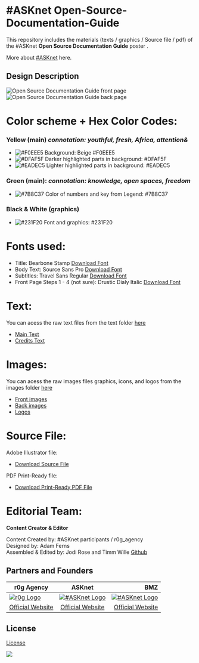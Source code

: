 # #ASKnet Open-Source-Documentation-Guide

This repository includes the materials (texts / graphics / Source file / pdf) of the #ASKnet __Open Source Documentation Guide__ poster .

More about [#ASKnet](https://asknet.community/) here.

## Design Description

![Open Source Documentation Guide front page](ODG-front.png)
![Open Source Documentation Guide back page](ODG-back.png)


# **Color scheme + Hex Color Codes:**

### Yellow (main) *connotation: youthful, fresh, Africa, attention&*

* ![#F0EEE5](color-codes/F0EEE5.png) Background: Beige #F0EEE5 
* ![#DFAF5F](color-codes/DFAF5F.png) Darker highlighted parts in background: #DFAF5F 
* ![#EADEC5](color-codes/EADEC5.png) Lighter highlighted parts in background: #EADEC5

### Green (main): *connotation: knowledge, open spaces, freedom*

* ![#7B8C37](color-codes/7B8C37.png) Color of numbers and key from Legend: #7B8C37 

### Black & White (graphics)

* ![#231F20](color-codes/231F20.png) Font and graphics: #231F20 

# **Fonts used:**

* Title: Bearbone Stamp [Download Font](https://www.dfonts.org/fonts/bearbone-sans/)
* Body Text: Source Sans Pro [Download Font](https://fonts.google.com/specimen/Source+Sans+Pro/)
* Subtitles: Travel Sans Regular [Download Font](https://ifonts.xyz/travel-font.html)
* Front Page Steps 1 - 4 (not sure): Drustic Dialy Italic [Download Font](https://allbestfonts.com/drusticdialy/)

# **Text:**

You can acess the raw text files from the text folder [here](https://github.com/opencultureagency/Open-Documentation-Guide/tree/master/text)

* [Main Text](text/Content.md)
* [Credits Text](text/Credits.md)


# **Images:**

You can acess the raw images files graphics, icons, and logos from the images folder [here](https://github.com/opencultureagency/Open-Documentation-Guide/tree/master/images)

* [Front images](https://github.com/opencultureagency/Open-Documentation-Guide/tree/master/images/front)
* [Back images](https://github.com/opencultureagency/Open-Documentation-Guide/tree/master/images/back)
* [Logos](https://github.com/opencultureagency/Open-Documentation-Guide/tree/master/images/logos)

# **Source File:**

Adobe Illustrator file:
* [Download Source File](https://cloud.openculture.agency/index.php/s/qLzMayizsELSWcd)

PDF Print-Ready file:
* [Download Print-Ready PDF File](https://cloud.openculture.agency/index.php/s/zwx5t75CyGjtNja)


# **Editorial Team:**
**Content Creator & Editor**

Content Created by: #ASKnet participants / r0g_agency  
Designed by: Adam Ferns  
Assembled & Edited by: 
Jodi Rose and
Timm Wille [Github](https://github.com/timmwille/)

## Partners and Founders


| r0g Agency |      ASKnet      |  BMZ |
|----------|:-------------:|------:|
| [![r0g Logo](images/logos/r0g-logo-new-2021.png)](https://openculture.agency/)| [![#ASKnet Logo](images/logos/asknet-logo.png)](https://github.com/ASKnet-Open-Training)| [![#ASKnet Logo](images/logos/bmz-logo.png)](https://www.bmz.de/en/) |
| [Official Website](https://openculture.agency/) | [Official Website](https://github.com/ASKnet-Open-Training) | [Official Website](https://www.bmz.de/en/) |

## License
[License](https://github.com/opencultureagency/Open-Documentation-Guide/blob/master/LICENSE.md)

![](/qrcode-OpenDocumentationGuide-GitHub.svg)
